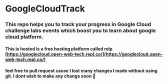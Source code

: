 # GoogleCloudTrack
### This repo helps you to track your progress in Google Cloud challenge labs events which boost you to learn about google cloud platform. 

#### This is hosted is a free hosting platform called relp  [https://googlecloud.open-web-tech.repl.co/](https://googlecloud.open-web-tech.repl.co/) 

#### **feel free to pull request** cause I lost many changes I made without using git. I dont wish to make any change soon 🥲
